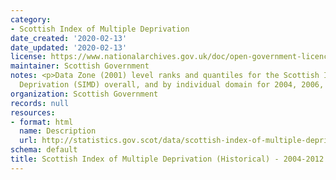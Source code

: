 ```yaml
---
category:
- Scottish Index of Multiple Deprivation
date_created: '2020-02-13'
date_updated: '2020-02-13'
license: https://www.nationalarchives.gov.uk/doc/open-government-licence/version/3/
maintainer: Scottish Government
notes: <p>Data Zone (2001) level ranks and quantiles for the Scottish Index of Multiple
  Deprivation (SIMD) overall, and by individual domain for 2004, 2006, 2009 and 2012.</p>
organization: Scottish Government
records: null
resources:
- format: html
  name: Description
  url: http://statistics.gov.scot/data/scottish-index-of-multiple-deprivation-historical-i
schema: default
title: Scottish Index of Multiple Deprivation (Historical) - 2004-2012
---
```

